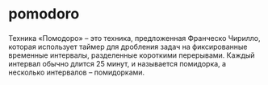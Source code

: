 # pomodoro

### 
Техника «Помодоро» – это техника, предложенная Франческо Чирилло, которая использует таймер для дробления задач на фиксированные временные интервалы, разделенные короткими перерывами. Каждый интервал обычно длится 25 минут, и называется помидорка, а несколько интервалов – помидорками.
